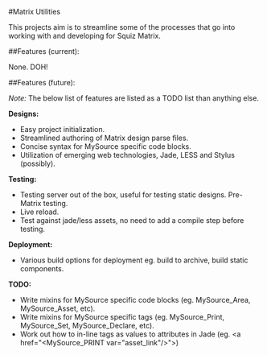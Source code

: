 #Matrix Utilities

This projects aim is to streamline some of the processes that go into working with and developing for Squiz Matrix.

##Features (current):

None. DOH!

##Features (future):

*Note:* The below list of features are listed as a TODO list than anything else.

**Designs:**

* Easy project initialization.
* Streamlined authoring of Matrix design parse files.
* Concise syntax for MySource specific code blocks.
* Utilization of emerging web technologies, Jade, LESS and Stylus (possibly).

**Testing:**

* Testing server out of the box, useful for testing static designs. Pre-Matrix testing.
* Live reload.
* Test against jade/less assets, no need to add a compile step before testing.

**Deployment:**

* Various build options for deployment eg. build to archive, build static components.

**TODO:**

* Write mixins for MySource specific code blocks (eg. MySource_Area, MySource_Asset, etc).
* Write mixins for MySource specific tags (eg. MySource_Print, MySource_Set, MySource_Declare, etc).
* Work out how to in-line tags as values to attributes in Jade (eg. <a href="<MySource_PRINT var="asset_link"/>">)